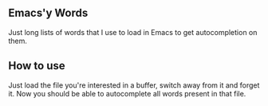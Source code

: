 Emacs'y Words
-------------

Just long lists of words that I use to load in Emacs to get
autocompletion on them.

How to use
----------

Just load the file you're interested in a buffer, switch away
from it and forget it. Now you should be able to autocomplete
all words present in that file.